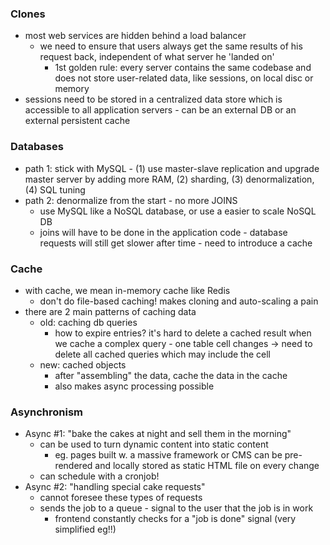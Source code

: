 ### Clones
- most web services are hidden behind a load balancer
	- we need to ensure that users always get the same results of his request back, independent of what server he 'landed on'
		- 1st golden rule: every server contains the same codebase and does not store user-related data, like sessions, on local disc or memory
- sessions need to be stored in a centralized data store which is accessible to all application servers - can be an external DB or an external persistent cache

### Databases
- path 1: stick with MySQL - (1) use master-slave replication and upgrade master server by adding more RAM, (2) sharding, (3) denormalization, (4) SQL tuning
- path 2: denormalize from the start - no more JOINS
	- use MySQL like a NoSQL database, or use a easier to scale NoSQL DB
	- joins will have to be done in the application code
			- database requests will still get slower after time - need to introduce a cache

### Cache
- with cache, we mean in-memory cache like Redis
	- don't do file-based caching! makes cloning and auto-scaling a pain
- there are 2 main patterns of caching data
	- old: caching db queries
		- how to expire entries? it's hard to delete a cached result when we cache a complex query - one table cell changes -> need to delete all cached queries which may include the cell
	- new: cached objects
		- after "assembling" the data, cache the data in the cache
		- also makes async processing possible

### Asynchronism
- Async #1: "bake the cakes at night and sell them in the morning"
	- can be used to turn dynamic content into static content
		- eg. pages built w. a massive framework or CMS can be pre-rendered and locally stored as static HTML file on every change
	- can schedule with a cronjob!
- Async #2: "handling special cake requests"
	- cannot foresee these types of requests
	- sends the job to a queue - signal to the user that the job is in work
		- frontend constantly checks for a "job is done" signal (very simplified eg!!)